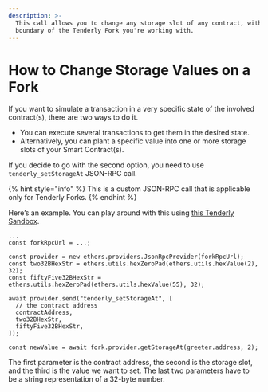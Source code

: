 ```yaml
---
description: >-
  This call allows you to change any storage slot of any contract, within the
  boundary of the Tenderly Fork you're working with.
---
```


# How to Change Storage Values on a Fork

If you want to simulate a transaction in a very specific state of the involved contract(s), there are two ways to do it.&#x20;

* You can execute several transactions to get them in the desired state.&#x20;
* Alternatively, you can plant a specific value into one or more storage slots of your Smart Contract(s).&#x20;

If you decide to go with the second option, you need to use `tenderly_setStorageAt` JSON-RPC call.&#x20;

{% hint style="info" %}
This is a custom JSON-RPC call that is applicable only for Tenderly Forks.
{% endhint %}

Here’s an example. You can play around with this using [this Tenderly Sandbox](https://sandbox.tenderly.co/nenad/json-rpc).

```tsx
...
const forkRpcUrl = ...;

const provider = new ethers.providers.JsonRpcProvider(forkRpcUrl);
const two32BHexStr = ethers.utils.hexZeroPad(ethers.utils.hexValue(2), 32);
const fiftyFive32BHexStr = ethers.utils.hexZeroPad(ethers.utils.hexValue(55), 32);

await provider.send("tenderly_setStorageAt", [
  // the contract address
  contractAddress,
  two32BHexStr,
  fiftyFive32BHexStr,
]);

const newValue = await fork.provider.getStorageAt(greeter.address, 2);
```

The first parameter is the contract address, the second is the storage slot, and the third is the value we want to set. The last two parameters have to be a string representation of a 32-byte number.
